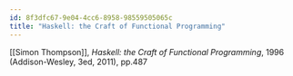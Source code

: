 ```yaml
---
id: 8f3dfc67-9e04-4cc6-8958-98559505065c
title: "Haskell: the Craft of Functional Programming"
---
```


[[Simon Thompson]], *Haskell: the Craft of Functional Programming*, 1996 (Addison-Wesley, 3ed, 2011), pp.487
